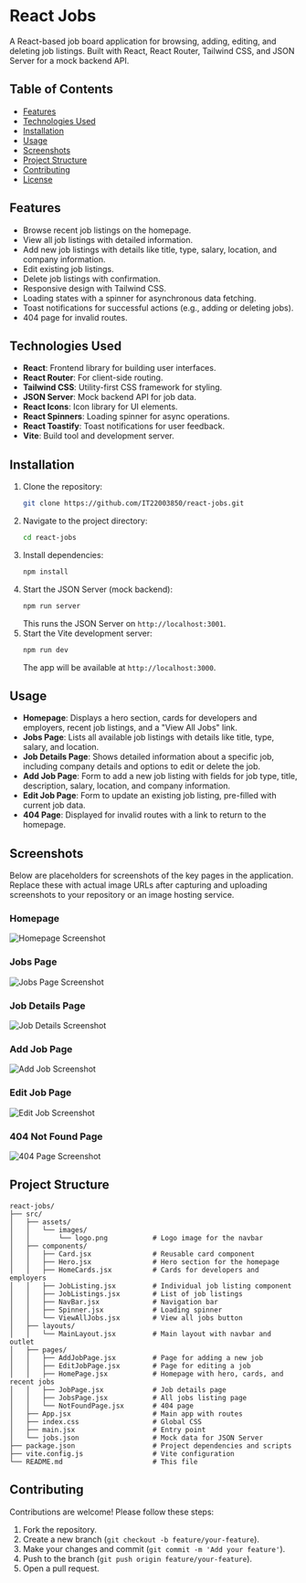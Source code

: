 # React Jobs

A React-based job board application for browsing, adding, editing, and deleting job listings. Built with React, React Router, Tailwind CSS, and JSON Server for a mock backend API.

## Table of Contents
- [Features](#features)
- [Technologies Used](#technologies-used)
- [Installation](#installation)
- [Usage](#usage)
- [Screenshots](#screenshots)
- [Project Structure](#project-structure)
- [Contributing](#contributing)
- [License](#license)

## Features
- Browse recent job listings on the homepage.
- View all job listings with detailed information.
- Add new job listings with details like title, type, salary, location, and company information.
- Edit existing job listings.
- Delete job listings with confirmation.
- Responsive design with Tailwind CSS.
- Loading states with a spinner for asynchronous data fetching.
- Toast notifications for successful actions (e.g., adding or deleting jobs).
- 404 page for invalid routes.

## Technologies Used
- **React**: Frontend library for building user interfaces.
- **React Router**: For client-side routing.
- **Tailwind CSS**: Utility-first CSS framework for styling.
- **JSON Server**: Mock backend API for job data.
- **React Icons**: Icon library for UI elements.
- **React Spinners**: Loading spinner for async operations.
- **React Toastify**: Toast notifications for user feedback.
- **Vite**: Build tool and development server.

## Installation
1. Clone the repository:
   ```bash
   git clone https://github.com/IT22003850/react-jobs.git
   ```
2. Navigate to the project directory:
   ```bash
   cd react-jobs
   ```
3. Install dependencies:
   ```bash
   npm install
   ```
4. Start the JSON Server (mock backend):
   ```bash
   npm run server
   ```
   This runs the JSON Server on `http://localhost:3001`.
5. Start the Vite development server:
   ```bash
   npm run dev
   ```
   The app will be available at `http://localhost:3000`.

## Usage
- **Homepage**: Displays a hero section, cards for developers and employers, recent job listings, and a "View All Jobs" link.
- **Jobs Page**: Lists all available job listings with details like title, type, salary, and location.
- **Job Details Page**: Shows detailed information about a specific job, including company details and options to edit or delete the job.
- **Add Job Page**: Form to add a new job listing with fields for job type, title, description, salary, location, and company information.
- **Edit Job Page**: Form to update an existing job listing, pre-filled with current job data.
- **404 Page**: Displayed for invalid routes with a link to return to the homepage.

## Screenshots
Below are placeholders for screenshots of the key pages in the application. Replace these with actual image URLs after capturing and uploading screenshots to your repository or an image hosting service.

### Homepage
![Homepage Screenshot](screenshots/homepage.png)

### Jobs Page
![Jobs Page Screenshot](screenshots/jobs-page.png)

### Job Details Page
![Job Details Screenshot](screenshots/job-details.png)

### Add Job Page
![Add Job Screenshot](screenshots/add-job.png)

### Edit Job Page
![Edit Job Screenshot](screenshots/edit-job.png)

### 404 Not Found Page
![404 Page Screenshot](screenshots/404-page.png)



## Project Structure
```
react-jobs/
├── src/
│   ├── assets/
│   │   └── images/
│   │       └── logo.png           # Logo image for the navbar
│   ├── components/
│   │   ├── Card.jsx               # Reusable card component
│   │   ├── Hero.jsx               # Hero section for the homepage
│   │   ├── HomeCards.jsx          # Cards for developers and employers
│   │   ├── JobListing.jsx         # Individual job listing component
│   │   ├── JobListings.jsx        # List of job listings
│   │   ├── NavBar.jsx             # Navigation bar
│   │   ├── Spinner.jsx            # Loading spinner
│   │   └── ViewAllJobs.jsx        # View all jobs button
│   ├── layouts/
│   │   └── MainLayout.jsx         # Main layout with navbar and outlet
│   ├── pages/
│   │   ├── AddJobPage.jsx         # Page for adding a new job
│   │   ├── EditJobPage.jsx        # Page for editing a job
│   │   ├── HomePage.jsx           # Homepage with hero, cards, and recent jobs
│   │   ├── JobPage.jsx            # Job details page
│   │   ├── JobsPage.jsx           # All jobs listing page
│   │   └── NotFoundPage.jsx       # 404 page
│   ├── App.jsx                    # Main app with routes
│   ├── index.css                  # Global CSS
│   ├── main.jsx                   # Entry point
│   └── jobs.json                  # Mock data for JSON Server
├── package.json                   # Project dependencies and scripts
├── vite.config.js                 # Vite configuration
└── README.md                      # This file
```

## Contributing
Contributions are welcome! Please follow these steps:
1. Fork the repository.
2. Create a new branch (`git checkout -b feature/your-feature`).
3. Make your changes and commit (`git commit -m 'Add your feature'`).
4. Push to the branch (`git push origin feature/your-feature`).
5. Open a pull request.

